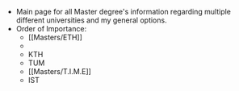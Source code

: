 - Main page for all Master degree's information regarding multiple different universities and my general options.
- Order of Importance:
	- [[Masters/ETH]]
	-
	- KTH
	- TUM
	- [[Masters/T.I.M.E]]
	- IST